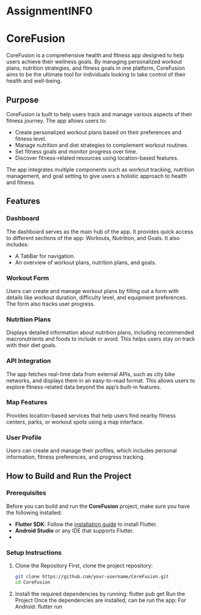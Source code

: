 # AssignmentINF0
# CoreFusion

CoreFusion is a comprehensive health and fitness app designed to help users achieve their wellness goals. By managing personalized workout plans, nutrition strategies, and fitness goals in one platform, CoreFusion aims to be the ultimate tool for individuals looking to take control of their health and well-being.

## Purpose

CoreFusion is built to help users track and manage various aspects of their fitness journey. The app allows users to:
- Create personalized workout plans based on their preferences and fitness level.
- Manage nutrition and diet strategies to complement workout routines.
- Set fitness goals and monitor progress over time.
- Discover fitness-related resources using location-based features.

The app integrates multiple components such as workout tracking, nutrition management, and goal setting to give users a holistic approach to health and fitness.

## Features

### Dashboard
The dashboard serves as the main hub of the app. It provides quick access to different sections of the app: Workouts, Nutrition, and Goals. It also includes:
- A TabBar for navigation.
- An overview of workout plans, nutrition plans, and goals.

### Workout Form
Users can create and manage workout plans by filling out a form with details like workout duration, difficulty level, and equipment preferences. The form also tracks user progress.

### Nutrition Plans
Displays detailed information about nutrition plans, including recommended macronutrients and foods to include or avoid. This helps users stay on track with their diet goals.

### API Integration
The app fetches real-time data from external APIs, such as city bike networks, and displays them in an easy-to-read format. This allows users to explore fitness-related data beyond the app’s built-in features.

### Map Features
Provides location-based services that help users find nearby fitness centers, parks, or workout spots using a map interface.

### User Profile
Users can create and manage their profiles, which includes personal information, fitness preferences, and progress tracking.


## How to Build and Run the Project

### Prerequisites

Before you can build and run the **CoreFusion** project, make sure you have the following installed:
- **Flutter SDK**: Follow the [installation guide](https://flutter.dev/docs/get-started/install) to install Flutter.
- **Android Studio** or any IDE that supports Flutter.
-

### Setup Instructions

1. Clone the Repository
   First, clone the project repository:
   ```bash
   git clone https://github.com/your-username/CoreFusion.git
   cd CoreFusion
2. Install the required dependencies by running:
flutter pub get
Run the Project Once the dependencies are installed, can  be run the app:
For Android:
flutter run
